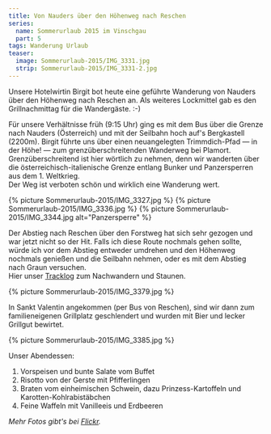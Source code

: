 ```yaml
---
title: Von Nauders über den Höhenweg nach Reschen
series:
  name: Sommerurlaub 2015 im Vinschgau
  part: 5
tags: Wanderung Urlaub
teaser:
  image: Sommerurlaub-2015/IMG_3331.jpg
  strip: Sommerurlaub-2015/IMG_3331-2.jpg
---
```

Unsere Hotelwirtin Birgit bot heute eine geführte Wanderung von Nauders über den Höhenweg nach Reschen an.
Als weiteres Lockmittel gab es den Grillnachmittag für die Wandergäste. :-)

Für unsere Verhältnisse früh (9:15 Uhr) ging es mit dem Bus über die Grenze nach Nauders (Österreich) und mit der Seilbahn hoch auf's Bergkastell (2200m).
Birgit führte uns über einen neuangelegten Trimmdich-Pfad — in der Höhe! — zum grenzüberschreitenden Wanderweg bei Plamort.
Grenzüberschreitend ist hier wörtlich zu nehmen, denn wir wanderten über die österreichisch-italienische Grenze entlang Bunker und Panzersperren aus dem 1. Weltkrieg.   
Der Weg ist verboten schön und wirklich eine Wanderung wert.

{% picture Sommerurlaub-2015/IMG_3327.jpg %}
{% picture Sommerurlaub-2015/IMG_3336.jpg %}
{% picture Sommerurlaub-2015/IMG_3344.jpg alt="Panzersperre" %}

Der Abstieg nach Reschen über den Forstweg hat sich sehr gezogen und war jetzt nicht so der Hit.
Falls ich diese Route nochmals gehen sollte, würde ich vor dem Abstieg entweder umdrehen und den Höhenweg nochmals genießen und die Seilbahn nehmen, oder es mit dem Abstieg nach Graun versuchen.   
Hier unser [Tracklog][log] zum Nachwandern und Staunen.

{% picture Sommerurlaub-2015/IMG_3379.jpg %}


In Sankt Valentin angekommen (per Bus von Reschen), sind wir dann zum familieneigenen Grillplatz geschlendert und wurden mit Bier und lecker Grillgut bewirtet. 

{% picture Sommerurlaub-2015/IMG_3385.jpg %}

Unser Abendessen:

1. Vorspeisen und bunte Salate vom Buffet
2. Risotto von der Gerste mit Pfifferlingen
3. Braten vom einheimischen Schwein, dazu Prinzess-Kartoffeln und Karotten-Kohlrabistäbchen
4. Feine Waffeln mit Vanilleeis und Erdbeeren

*Mehr Fotos gibt's bei [Flickr][flickr].*


[log]: /tracklogs/Sommerurlaub-2015/2015-07-09.gpx
[flickr]: https://www.flickr.com/photos/hehejo/sets/72157653232144484
